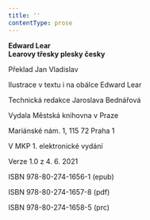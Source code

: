 ```yaml
---
title: ''
contentType: prose
---
```


**Edward Lear  
Learovy třesky plesky česky**

Překlad Jan Vladislav

  

Ilustrace v textu i na obálce Edward Lear

  

Technická redakce Jaroslava Bednářová

Vydala Městská knihovna v Praze

  

Mariánské nám. 1, 115 72 Praha 1

V MKP 1. elektronické vydání

  

Verze 1.0 z 4. 6. 2021

ISBN 978-80-274-1656-1 (epub)

  

ISBN 978-80-274-1657-8 (pdf)

  

ISBN 978-80-274-1658-5 (prc)
